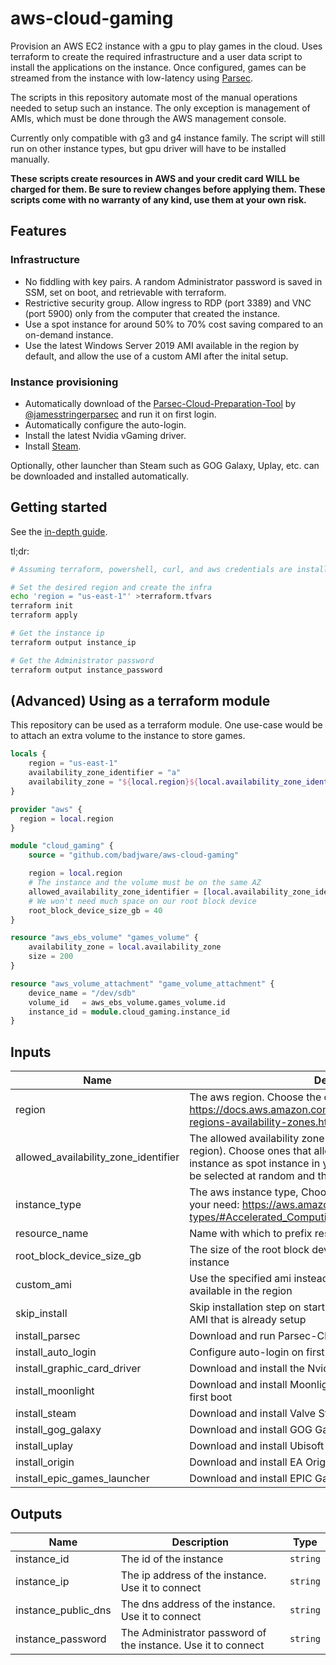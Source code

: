 # aws-cloud-gaming

Provision an AWS EC2 instance with a gpu to play games in the cloud. Uses terraform to create the required infrastructure and a user data script to install the applications on the instance. Once configured, games can be streamed from the instance with low-latency using [Parsec](https://parsecgaming.com/).

The scripts in this repository automate most of the manual operations needed to setup such an instance. The only exception is management of AMIs, which must be done through the AWS management console.

Currently only compatible with g3 and g4 instance family. The script will still run on other instance types, but gpu driver will have to be installed manually.

**These scripts create resources in AWS and your credit card WILL be charged for them. Be sure to review changes before applying them. These scripts come with no warranty of any kind, use them at your own risk.**

## Features

### Infrastructure
* No fiddling with key pairs. A random Administrator password is saved in SSM, set on boot, and retrievable with terraform.
* Restrictive security group. Allow ingress to RDP (port 3389) and VNC (port 5900) only from the computer that created the instance.
* Use a spot instance for around 50% to 70% cost saving compared to an on-demand instance.
* Use the latest Windows Server 2019 AMI available in the region by default, and allow the use of a custom AMI after the inital setup.

### Instance provisioning
* Automatically download of the [Parsec-Cloud-Preparation-Tool](https://github.com/jamesstringerparsec/Parsec-Cloud-Preparation-Tool) by [@jamesstringerparsec](https://github.com/jamesstringerparsec) and run it on first login.
* Automatically configure the auto-login.
* Install the latest Nvidia vGaming driver.
* Install [Steam](https://store.steampowered.com/).

Optionally, other launcher than Steam such as GOG Galaxy, Uplay, etc. can be downloaded and installed automatically.

## Getting started
See the [in-depth guide](./docs/getting_started.md).

tl;dr:
``` bash
# Assuming terraform, powershell, curl, and aws credentials are installed

# Set the desired region and create the infra 
echo 'region = "us-east-1"' >terraform.tfvars
terraform init
terraform apply

# Get the instance ip
terraform output instance_ip

# Get the Administrator password
terraform output instance_password
```

## (Advanced) Using as a terraform module
This repository can be used as a terraform module. One use-case would be to attach an extra volume to the instance to store games.
``` terraform
locals {
    region = "us-east-1"
    availability_zone_identifier = "a"
    availability_zone = "${local.region}${local.availability_zone_identifier}"
}

provider "aws" {
  region = local.region
}

module "cloud_gaming" {
    source = "github.com/badjware/aws-cloud-gaming"

    region = local.region
    # The instance and the volume must be on the same AZ
    allowed_availability_zone_identifier = [local.availability_zone_identifier]
    # We won't need much space on our root block device
    root_block_device_size_gb = 40
}

resource "aws_ebs_volume" "games_volume" {
    availability_zone = local.availability_zone
    size = 200
}

resource "aws_volume_attachment" "game_volume_attachment" {
    device_name = "/dev/sdb"
    volume_id   = aws_ebs_volume.games_volume.id
    instance_id = module.cloud_gaming.instance_id
}
```

## Inputs
| Name | Description | Type | Default |
| --- | --- | --- | ---|
| region | The aws region. Choose the one closest to you: https://docs.aws.amazon.com/AWSEC2/latest/UserGuide/using-regions-availability-zones.html#concepts-available-regions | `string` | |
| allowed_availability_zone_identifier | The allowed availability zone identify (the letter suffixing the region). Choose ones that allows you to request the desired instance as spot instance in your region. An availability zone will be selected at random and the instance will be booted in it. | `list(string)` | ["a", "b"] |
| instance_type | The aws instance type, Choose one with a CPU/GPU that fits your need: https://aws.amazon.com/ec2/instance-types/#Accelerated_Computing | `string` | "g4dn.xlarge" |
| resource_name | Name with which to prefix resources in AWS | `string` | `cloud-gaming` |
| root_block_device_size_gb | The size of the root block device (C:\\ drive) attached to the instance | `number` | 120 |
| custom_ami | Use the specified ami instead of the most recent windows ami in available in the region | `string` | "" |
| skip_install | Skip installation step on startup. Useful when using a custom AMI that is already setup | `bool` | false |
| install_parsec | Download and run Parsec-Cloud-Preparation-Tool on first login | `bool` | true |
| install_auto_login | Configure auto-login on first boot | `bool` | true |
| install_graphic_card_driver | Download and install the Nvidia driver on first boot | `bool` | true |
| install_moonlight | Download and install Moonlight NVIDIA's GameStream Client on first boot | `bool` | true |
| install_steam | Download and install Valve Steam on first boot | `bool` | true |
| install_gog_galaxy | Download and install GOG Galaxy on first boot | `bool` | false |
| install_uplay | Download and install Ubisoft Uplay on first boot | `bool` | false |
| install_origin | Download and install EA Origin on first boot | `bool` | false |
| install_epic_games_launcher | Download and install EPIC Games Launcher on first boot | `bool` | false |


## Outputs
| Name | Description | Type |
| --- | --- | --- |
| instance_id | The id of the instance | `string` |
| instance_ip | The ip address of the instance. Use it to connect | `string` |
| instance_public_dns | The dns address of the instance. Use it to connect | `string` |
| instance_password | The Administrator password of the instance. Use it to connect | `string` |
